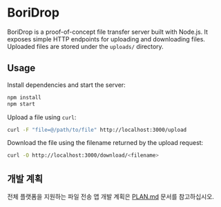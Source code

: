 # BoriDrop

BoriDrop is a proof-of-concept file transfer server built with Node.js. It exposes
simple HTTP endpoints for uploading and downloading files. Uploaded files are stored
under the `uploads/` directory.

## Usage

Install dependencies and start the server:

```bash
npm install
npm start
```

Upload a file using `curl`:

```bash
curl -F "file=@/path/to/file" http://localhost:3000/upload
```

Download the file using the filename returned by the upload request:

```bash
curl -O http://localhost:3000/download/<filename>
```

## 개발 계획

전체 플랫폼을 지원하는 파일 전송 앱 개발 계획은 [PLAN.md](PLAN.md) 문서를 참고하십시오.
